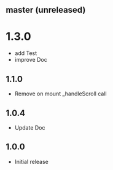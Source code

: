 ## master (unreleased)

# 1.3.0

- add Test
- improve Doc

## 1.1.0

- Remove on mount _handleScroll call

## 1.0.4

- Update Doc

## 1.0.0

- Initial release
